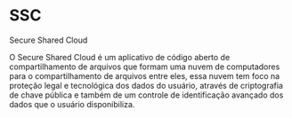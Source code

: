 # SSC
  Secure Shared Cloud

  O Secure Shared Cloud é um aplicativo de código aberto de compartilhamento de arquivos que formam uma nuvem de computadores para o compartilhamento de arquivos entre eles, essa nuvem tem foco na proteção legal e tecnológica dos dados do usuário, através de criptografia de chave pública e também de um controle de identificação avançado dos dados que o usuário disponibiliza.

